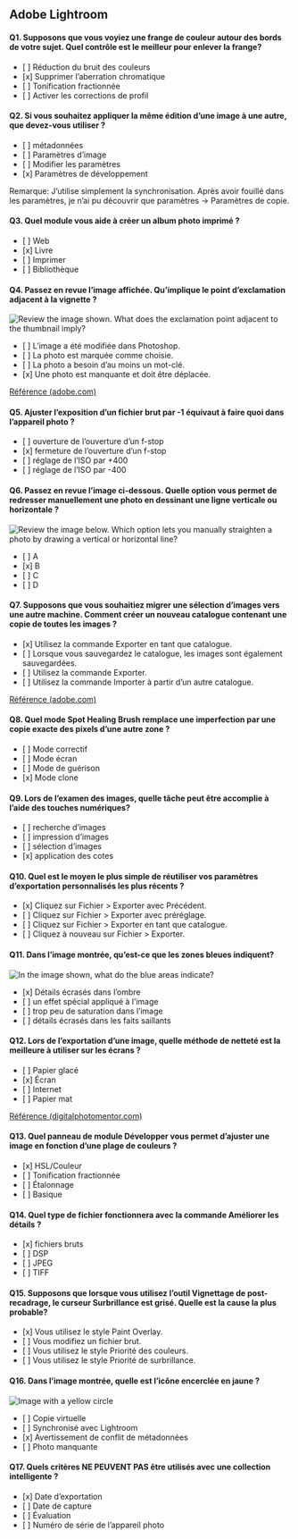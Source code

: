 ## Adobe Lightroom

#### Q1. Supposons que vous voyiez une frange de couleur autour des bords de votre sujet. Quel contrôle est le meilleur pour enlever la frange?

*   \[ ] Réduction du bruit des couleurs
*   \[x] Supprimer l’aberration chromatique
*   \[ ] Tonification fractionnée
*   \[ ] Activer les corrections de profil

#### Q2. Si vous souhaitez appliquer la même édition d’une image à une autre, que devez-vous utiliser ?

*   \[ ] métadonnées
*   \[ ] Paramètres d’image
*   \[ ] Modifier les paramètres
*   \[x] Paramètres de développement

Remarque: J’utilise simplement la synchronisation. Après avoir fouillé dans les paramètres, je n’ai pu découvrir que paramètres -> Paramètres de copie.

#### Q3. Quel module vous aide à créer un album photo imprimé ?

*   \[ ] Web
*   \[x] Livre
*   \[ ] Imprimer
*   \[ ] Bibliothèque

#### Q4. Passez en revue l’image affichée. Qu’implique le point d’exclamation adjacent à la vignette ?

![Review the image shown. What does the exclamation point adjacent to the thumbnail imply?](images/Q4.png)

*   \[ ] L’image a été modifiée dans Photoshop.
*   \[ ] La photo est marquée comme choisie.
*   \[ ] La photo a besoin d’au moins un mot-clé.
*   \[x] Une photo est manquante et doit être déplacée.

[Référence (adobe.com)](https://helpx.adobe.com/in/lightroom-classic/help/locate-missing-photos.html)

#### Q5. Ajuster l’exposition d’un fichier brut par -1 équivaut à faire quoi dans l’appareil photo ?

*   \[ ] ouverture de l’ouverture d’un f-stop
*   \[x] fermeture de l’ouverture d’un f-stop
*   \[ ] réglage de l’ISO par +400
*   \[ ] réglage de l’ISO par -400

#### Q6. Passez en revue l’image ci-dessous. Quelle option vous permet de redresser manuellement une photo en dessinant une ligne verticale ou horizontale ?

![Review the image below. Which option lets you manually straighten a photo by drawing a vertical or horizontal line?](images/Q6.png)

*   \[ ] A
*   \[x] B
*   \[ ] C
*   \[ ] D

#### Q7. Supposons que vous souhaitiez migrer une sélection d’images vers une autre machine. Comment créer un nouveau catalogue contenant une copie de toutes les images ?

*   \[x] Utilisez la commande Exporter en tant que catalogue.
*   \[ ] Lorsque vous sauvegardez le catalogue, les images sont également sauvegardées.
*   \[ ] Utilisez la commande Exporter.
*   \[ ] Utilisez la commande Importer à partir d’un autre catalogue.

[Référence (adobe.com)](https://helpx.adobe.com/lightroom-classic/help/create-catalogs.html)

#### Q8. Quel mode Spot Healing Brush remplace une imperfection par une copie exacte des pixels d’une autre zone ?

*   \[ ] Mode correctif
*   \[ ] Mode écran
*   \[ ] Mode de guérison
*   \[x] Mode clone

#### Q9. Lors de l’examen des images, quelle tâche peut être accomplie à l’aide des touches numériques?

*   \[ ] recherche d’images
*   \[ ] impression d’images
*   \[ ] sélection d’images
*   \[x] application des cotes

#### Q10. Quel est le moyen le plus simple de réutiliser vos paramètres d’exportation personnalisés les plus récents ?

*   \[x] Cliquez sur Fichier > Exporter avec Précédent.
*   \[ ] Cliquez sur Fichier > Exporter avec préréglage.
*   \[ ] Cliquez sur Fichier > Exporter en tant que catalogue.
*   \[ ] Cliquez à nouveau sur Fichier > Exporter.

#### Q11. Dans l’image montrée, qu’est-ce que les zones bleues indiquent?

![In the image shown, what do the blue areas indicate?](images/Q11.png)

*   \[x] Détails écrasés dans l’ombre
*   \[ ] un effet spécial appliqué à l’image
*   \[ ] trop peu de saturation dans l’image
*   \[ ] détails écrasés dans les faits saillants

#### Q12. Lors de l’exportation d’une image, quelle méthode de netteté est la meilleure à utiliser sur les écrans ?

*   \[ ] Papier glacé
*   \[x] Écran
*   \[ ] Internet
*   \[ ] Papier mat

[Référence (digitalphotomentor.com)](https://www.digitalphotomentor.com/the-guide-to-image-sharpening-in-lightroom/)

#### Q13. Quel panneau de module Développer vous permet d’ajuster une image en fonction d’une plage de couleurs ?

*   \[x] HSL/Couleur
*   \[ ] Tonification fractionnée
*   \[ ] Étalonnage
*   \[ ] Basique

#### Q14. Quel type de fichier fonctionnera avec la commande Améliorer les détails ?

*   \[x] fichiers bruts
*   \[ ] DSP
*   \[ ] JPEG
*   \[ ] TIFF

#### Q15. Supposons que lorsque vous utilisez l’outil Vignettage de post-recadrage, le curseur Surbrillance est grisé. Quelle est la cause la plus probable?

*   \[x] Vous utilisez le style Paint Overlay.
*   \[ ] Vous modifiez un fichier brut.
*   \[ ] Vous utilisez le style Priorité des couleurs.
*   \[ ] Vous utilisez le style Priorité de surbrillance.

#### Q16. Dans l’image montrée, quelle est l’icône encerclée en jaune ?

![Image with a yellow circle](images/Q16.png)

*   \[ ] Copie virtuelle
*   \[ ] Synchronisé avec Lightroom
*   \[x] Avertissement de conflit de métadonnées
*   \[ ] Photo manquante

#### Q17. Quels critères NE PEUVENT PAS être utilisés avec une collection intelligente ?

*   \[x] Date d’exportation
*   \[ ] Date de capture
*   \[ ] Évaluation
*   \[ ] Numéro de série de l’appareil photo
